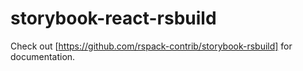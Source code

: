# storybook-react-rsbuild

Check out [https://github.com/rspack-contrib/storybook-rsbuild] for documentation.
